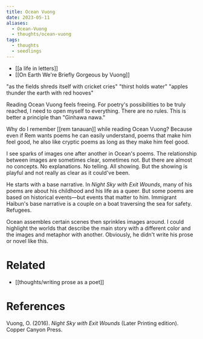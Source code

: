 ```yaml
---
title: Ocean Vuong
date: 2023-05-11
aliases:
  - Ocean-Vuong
  - thoughts/ocean-vuong
tags:
  - thoughts
  - seedlings
---
```

- [[a life in letters]]
- [[On Earth We're Briefly Gorgeous by Vuong]]

"as the fields shreds itself with cricket cries"
"thirst holds water"
"apples thunder the earth with red hooves"

Reading Ocean Vuong feels freeing. For poetry's possibilities to be truly reached, I need to open myself to everything. There are no rules. This is better a principle than "Ginhawa nawa."

Why do I remember [[rem tanauan]] while reading Ocean Vuong? Because even if Rem wants poems he can easily understand, poems that make him feel good, he also like cryptic poems as long as they make him feel good.

I see sparks of images one after another in Ocean's poems. The relationship between images are sometimes clear, sometimes not. But there are almost no concepts. No explanations. No telling. All showing. But the showing is playful and not really as clear as it could've been.

He starts with a base narrative. In *Night Sky with Exit Wounds*, many of his poems are about his childhood and his life as a queer. But some poems are based on historical events—but events that matter to him. Immigrant Haibun's base narrative is a couple on a boat traversing the sea for safety. Refugees.

Ocean assembles certain scenes then sprinkles images around. I could highlight the worlds that describe the main story with a different color and the images and metaphor with another. Obviously, he didn't write his prose or novel like this. 

# Related

- [[thoughts/writing prose as a poet]]

# References

Vuong, O. (2016). _Night Sky with Exit Wounds_ (Later Printing edition). Copper Canyon Press.